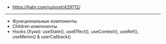 - https://habr.com/ru/post/429712/
-------------
- Функциональные компоненты.
- Children компоненты.
- Hooks (Хуки): useState(), useEffect(), useContext(), useRef(), useMemo() & userCallback()
